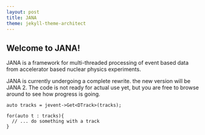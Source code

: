 ```yaml
---
layout: post
title: JANA
theme: jekyll-theme-architect
---
```


## Welcome to JANA!

JANA is a framework for multi-threaded processing of event based data from accelerator based nuclear physics experiments.

JANA is currently undergoing a complete rewrite. the new version will be JANA 2. The code is not ready for actual use yet, but you are free to browse around to see how progress is going. 

```
auto tracks = jevent->Get<DTrack>(tracks);

for(auto t : tracks){
  // ... do something with a track
}
```
